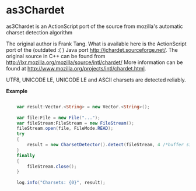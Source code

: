 as3Chardet
==========

as3Chardet is an ActionScript port of the source from mozilla's automatic charset detection algorithm

The original author is Frank Tang. What is available here is the ActionScript port of the (outdated :( ) Java port 
http://jchardet.sourceforge.net/. 
The original source in C++ can be found from http://lxr.mozilla.org/mozilla/source/intl/chardet/
More information can be found at http://www.mozilla.org/projects/intl/chardet.html.

UTF8, UNICODE LE, UNICODE LE and ASCII charsets are detected reliably.

<b>Example</b>

```ActionScript

    var result:Vector.<String> = new Vector.<String>();
    
    var file:File = new File("...");
    var fileStream:FileStream = new FileStream();
    fileStream.open(file, FileMode.READ);
    try
    {
        result = new CharsetDetector().detect(fileStream, 4 /*buffer size*/);
    }
    finally
    {
        fileStream.close();
    }
    
    log.info("Charsets: {0}", result);
```